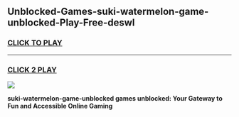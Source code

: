 
## Unblocked-Games-suki-watermelon-game-unblocked-Play-Free-deswl
<h3>
<a href="https://premium76.site?title=suki-watermelon-game-unblocked&ref=23A">CLICK TO PLAY</a></h3>
<hr>

<h3>
<a href="https://premium76.site?title=suki-watermelon-game-unblocked&ref=23A">CLICK 2 PLAY</a>
  
</h3>

<a href="https://premium76.site?title=suki-watermelon-game-unblocked&ref=23A"><img src="https://clearcache.store/games.png"></a>


**suki-watermelon-game-unblocked games unblocked: Your Gateway to Fun and Accessible Online Gaming**
